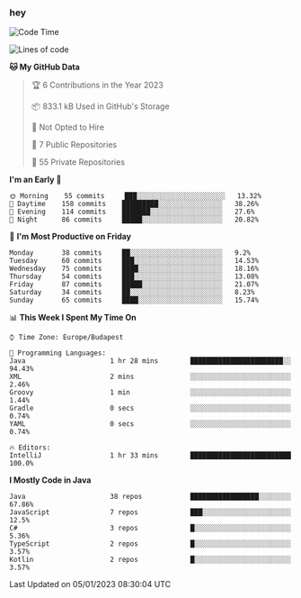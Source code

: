 ### hey

<!--START_SECTION:waka-->
![Code Time](http://img.shields.io/badge/Code%20Time-878%20hrs%2035%20mins-blue)

![Lines of code](https://img.shields.io/badge/From%20Hello%20World%20I%27ve%20Written-650%20Thousand%20lines%20of%20code-blue)

**🐱 My GitHub Data** 

> 🏆 6 Contributions in the Year 2023
 > 
> 📦 833.1 kB Used in GitHub's Storage 
 > 
> 🚫 Not Opted to Hire
 > 
> 📜 7 Public Repositories 
 > 
> 🔑 55 Private Repositories  
 > 
**I'm an Early 🐤** 

```text
🌞 Morning    55 commits     ███░░░░░░░░░░░░░░░░░░░░░░   13.32% 
🌆 Daytime    158 commits    █████████░░░░░░░░░░░░░░░░   38.26% 
🌃 Evening    114 commits    ███████░░░░░░░░░░░░░░░░░░   27.6% 
🌙 Night      86 commits     █████░░░░░░░░░░░░░░░░░░░░   20.82%

```
📅 **I'm Most Productive on Friday** 

```text
Monday       38 commits     ██░░░░░░░░░░░░░░░░░░░░░░░   9.2% 
Tuesday      60 commits     ███░░░░░░░░░░░░░░░░░░░░░░   14.53% 
Wednesday    75 commits     ████░░░░░░░░░░░░░░░░░░░░░   18.16% 
Thursday     54 commits     ███░░░░░░░░░░░░░░░░░░░░░░   13.08% 
Friday       87 commits     █████░░░░░░░░░░░░░░░░░░░░   21.07% 
Saturday     34 commits     ██░░░░░░░░░░░░░░░░░░░░░░░   8.23% 
Sunday       65 commits     ████░░░░░░░░░░░░░░░░░░░░░   15.74%

```


📊 **This Week I Spent My Time On** 

```text
⌚︎ Time Zone: Europe/Budapest

💬 Programming Languages: 
Java                     1 hr 28 mins        ███████████████████████░░   94.43% 
XML                      2 mins              ░░░░░░░░░░░░░░░░░░░░░░░░░   2.46% 
Groovy                   1 min               ░░░░░░░░░░░░░░░░░░░░░░░░░   1.44% 
Gradle                   0 secs              ░░░░░░░░░░░░░░░░░░░░░░░░░   0.74% 
YAML                     0 secs              ░░░░░░░░░░░░░░░░░░░░░░░░░   0.74%

🔥 Editors: 
IntelliJ                 1 hr 33 mins        █████████████████████████   100.0%

```

**I Mostly Code in Java** 

```text
Java                     38 repos            █████████████████░░░░░░░░   67.86% 
JavaScript               7 repos             ███░░░░░░░░░░░░░░░░░░░░░░   12.5% 
C#                       3 repos             █░░░░░░░░░░░░░░░░░░░░░░░░   5.36% 
TypeScript               2 repos             █░░░░░░░░░░░░░░░░░░░░░░░░   3.57% 
Kotlin                   2 repos             █░░░░░░░░░░░░░░░░░░░░░░░░   3.57%

```



 Last Updated on 05/01/2023 08:30:04 UTC
<!--END_SECTION:waka-->
